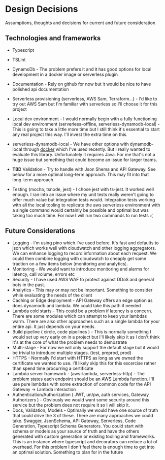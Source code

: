 # Design Decisions
Assumptions, thoughts and decisions for current and future consideration.

##  Technologies and frameworks
- Typescript
- TSLint
- DynamoDb - The problem prefers it and it has good options for local development in a docker image or serverless plugin
- Documentation - Rely on github for now but it would be nice to have polished api documentation
- Serverless provisioning (serverless, AWS Sam, Terraform...) - I'd like to try out AWS Sam but I'm familiar with serverless so I'll choose it for this project
- Local dev environment - I would normally begin with a fully functioning local dev environment (serverless-offline, serverless-dynamodb-local) - This is going to take a little more time but I still think it's essential to start any real project this way.  I'll invest the extra time on this.
- serverless-dynamodb-local - We have other options with dynamodb-local through [docker](https://hub.docker.com/r/amazon/dynamodb-local) which I've used recently.  But I really wanted to evaluate this library. Unfortunately it requires Java.  For me that's not a huge issue but something that could become an issue for larger teams.

- **TBD** Validation - Try to handle with Json Shema and API Gateway.  See below for a more optimal long-term approach.  This may fit into that long-term approach.
- Testing (mocha, tsnode, jest) - I chose jest with ts-jest.  It worked well enough.  I ran into an issue where my unit tests really weren't going to offer much value but integration tests would. Integration tests working with all the local tooling to replicate the aws serverless environment with a single command would certainly be possible and optimal but was taking too much time.  For now I will run two commands to run tests :(

## Future Considerations
- Logging - I'm using pino which I've used before.  It's fast and defaults to json which works well with cloudwatch and other logging aggregators.  We can enhance logging to record information about each request.  We could then combine logging with cloudwatch to cheaply get some traction on a few items below (monitoring and analytics).
- Monitoring - We would want to introduce monitoring and alarms for latency, call volume, errors etc
- Security - I have used AWS WAF to protect against DDoS and general bots in the past.
- Analytics - This may or may not be important.  Something to consider while evaluating the needs of the client
- Caching or Edge deployment - API Gateway offers an edge option as does dynamodb and lambda.  We could take this path if needed
- Lambda cold starts - This could be a problem if latency is a concern.  There are some modules which can attempt to keep your lambdas warm.  There are also other approaches such as a single lambda for your entire api.  It just depends on your needs.
- Build pipeline ( circle, code pipelines ) - This is normally something I would set up very early on in a project but I'll likely skip it as I don't think it's at the core of what the problem needs to demostrate
- Multi-stage - For now we will only support the default stage but it would be trivial to introduce multiple stages. (test, preprod, prod)
- HTTPS - Normally I'd start with HTTPS as long as we owned the certificate we wanted to use.  I'll likely skip this for this excercise rather than spend time procurring a certificate
- Lambda server framework - (aws-lambda, serverless-http) - The problem states each endpoint should be an AWS Lambda function.  I'll use pure lambdas with some extraction of common code for the API Gateway -> Lambda interaction
- Authentication/Authorization ( JWT, un/pw, auth services, Gateway Authorizers ) - Obviously we would want some security around this service but the problem does not require it so I will skip it.
- Docs, Validation, Models - Optimally we would have one source of truth that could drive the 3 of these.  There are many approaches we could take.  Swagger, JsonSchema, API Gateway, Serverless, Code Generation, Typescript Schema Generators.  You could start with schema or models as your source of truth and have the others generated with custom generation or existing tooling and frameworks.  This is an instance where typescript and decorators can reduce a lot of overhead.  For this problem I don't feel there is enough time to get into an  optimal solution.  Something to plan for in the future